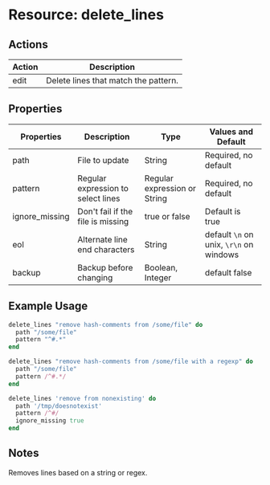 # Resource: delete_lines

## Actions

| Action | Description                          |
| ------ | ------------------------------------ |
| edit   | Delete lines that match the pattern. |

## Properties

| Properties     | Description                        | Type                         | Values and Default                      |
| -------------- | ---------------------------------- | ---------------------------- | --------------------------------------- |
| path           | File to update                     | String                       | Required, no default                    |
| pattern        | Regular expression to select lines | Regular expression or String | Required, no default                    |
| ignore_missing | Don't fail if the file is missing  | true or false                | Default is true                         |
| eol            | Alternate line end characters      | String                       | default `\n` on unix, `\r\n` on windows |
| backup         | Backup before changing             | Boolean, Integer             | default false                           |

## Example Usage

```ruby
delete_lines "remove hash-comments from /some/file" do
  path "/some/file"
  pattern "^#.*"
end
```

```ruby
delete_lines "remove hash-comments from /some/file with a regexp" do
  path "/some/file"
  pattern /^#.*/
end
```

```ruby
delete_lines 'remove from nonexisting' do
  path '/tmp/doesnotexist'
  pattern /^#/
  ignore_missing true
end
```

## Notes

Removes lines based on a string or regex.
